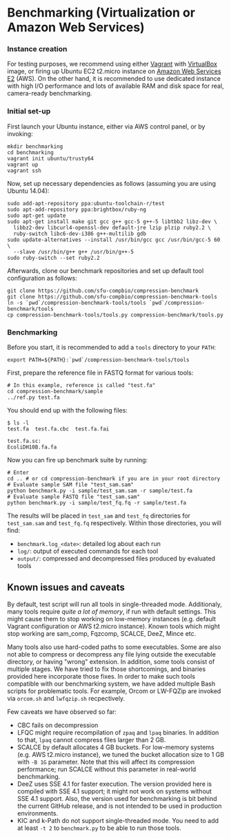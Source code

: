# Benchmarking (Virtualization or Amazon Web Services)

### Instance creation

For testing purposes, we recommend using either [Vagrant](https://www.vagrantup.com) with [VirtualBox](https://www.virtualbox.org) image, or firing up Ubuntu EC2 t2.micro instance on [Amazon Web Services E2](https://aws.amazon.com/ec2/) (AWS). On the other hand, it is recommended to use dedicated instance with high I/O performance and lots of available RAM and disk space for real, camera-ready benchmarking.

### Initial set-up

First launch your Ubuntu instance, either via AWS control panel, or by invoking:

```
mkdir benchmarking
cd benchmarking
vagrant init ubuntu/trusty64
vagrant up
vagrant ssh
```

Now, set up necessary dependencies as follows (assuming you are using Ubuntu 14.04):

```
sudo add-apt-repository ppa:ubuntu-toolchain-r/test
sudo apt-add-repository ppa:brightbox/ruby-ng
sudo apt-get update
sudo apt-get install make git gcc g++ gcc-5 g++-5 libtbb2 libz-dev \
  libbz2-dev libcurl4-openssl-dev default-jre lzip plzip ruby2.2 \
  ruby-switch libc6-dev-i386 g++-multilib gdb
sudo update-alternatives --install /usr/bin/gcc gcc /usr/bin/gcc-5 60 \
  --slave /usr/bin/g++ g++ /usr/bin/g++-5
sudo ruby-switch --set ruby2.2
```

Afterwards, clone our benchmark repositories and set up default tool configuration as follows:

```
git clone https://github.com/sfu-compbio/compression-benchmark
git clone https://github.com/sfu-compbio/compression-benchmark-tools
ln -s `pwd`/compression-benchmark-tools/tools `pwd`/compression-benchmark/tools
cp compression-benchmark-tools/tools.py compression-benchmark/tools.py
```

### Benchmarking

Before you start, it is recommended to add a `tools` directory to your `PATH`:

```
export PATH=${PATH}:`pwd`/compression-benchmark-tools/tools
```

First, prepare the reference file in FASTQ format for various tools:

```
# In this example, reference is called "test.fa"
cd compression-benchmark/sample
../ref.py test.fa
```

You should end up with the following files:

```
$ ls -l
test.fa  test.fa.cbc  test.fa.fai

test.fa.sc:
EcoliDH10B.fa.fa
```

Now you can fire up benchmark suite by running:

```
# Enter
cd .. # or cd compression-benchmark if you are in your root directory
# Evaluate sample SAM file "test_sam.sam"
python benchmark.py -i sample/test_sam.sam -r sample/test.fa
# Evaluate sample FASTQ file "test_sam.sam"
python benchmark.py -i sample/test_fq.fq -r sample/test.fa
```

The results will be placed in `test_sam` and `test_fq` directories for `test_sam.sam` and `test_fq.fq` respectively.
Within those directories, you will find:

- `benchmark.log_<date>`: detailed log about each run
- `log/`: output of executed commands for each tool
- `output/`: compressed and decompressed files produced by evaluated tools

## Known issues and caveats

By default, test script will run all tools in single-threaded mode. Additionaly, many tools require *quite a lot of memory*, if run with default settings. This might cause them to stop working on low-memory instances (e.g. default Vagrant configuration or AWS t2.micro instance). Known tools which might stop working are sam_comp, Fqzcomp, SCALCE, DeeZ, Mince etc.

Many tools also use hard-coded paths to some executables. Some are also not able to compress or decompress any file lying outside the executable directory, or having "wrong" extension. In addition, some tools consist of multiple stages. We have tried to fix those shortcomings, and binaries provided here incorporate those fixes. In order to make such tools compatible with our benchmarking system, we have added multiple Bash scripts for problematic tools. For example, Orcom or LW-FQZip are invoked via `orcom.sh` and `lwfqzip.sh` recpectively.

Few caveats we have observed so far:

- CBC fails on decompression
- LFQC might require recompilation of `zpaq` and `lpaq` binaries. In addition to that, `lpaq` cannot compress files larger than 2 GB.
- SCALCE by default allocates 4 GB buckets. For low-memory systems (e.g. AWS t2.micro instance), we tuned the bucket allocation size to 1 GB with `-B 1G` parameter. Note that this will affect its compression performance; run SCALCE without this parameter in real-world benchmarking.
- DeeZ uses SSE 4.1 for faster execution. The version provided here is compiled with SSE 4.1 support; it might not work on systems without SSE 4.1 support. Also, the version used for benchmarking is bit behind the current GitHub release, and is not intended to be used in production environments.
- KIC and k-Path do not support single-threaded mode. You need to add at least `-t 2` to `benchmark.py` to be able to run those tools.
